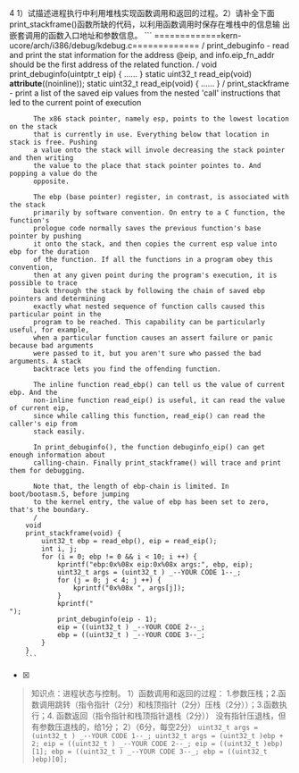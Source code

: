 4
1）试描述进程执行中利用堆栈实现函数调用和返回的过程。2）请补全下面print_stackframe()函数所缺的代码，以利用函数调用时保存在堆栈中的信息输
出嵌套调用的函数入口地址和参数信息。
    ```
	    =============kern-ucore/arch/i386/debug/kdebug.c=============
	    / 
	      print_debuginfo - read and print the stat information for the address @eip,
	      and info.eip_fn_addr should be the first address of the related function.
	      /
	    void
	    print_debuginfo(uintptr_t eip) {
	    ……
	    }
	    static uint32_t read_eip(void) __attribute__((noinline));
	    static uint32_t
	    read_eip(void) {
	    ……
	    }
	    / 
	      print_stackframe - print a list of the saved eip values from the nested 'call'
	      instructions that led to the current point of execution
	     
	      The x86 stack pointer, namely esp, points to the lowest location on the stack
	      that is currently in use. Everything below that location in stack is free. Pushing
	      a value onto the stack will invole decreasing the stack pointer and then writing
	      the value to the place that stack pointer pointes to. And popping a value do the
	      opposite.
	     
	      The ebp (base pointer) register, in contrast, is associated with the stack
	      primarily by software convention. On entry to a C function, the function's
	      prologue code normally saves the previous function's base pointer by pushing
	      it onto the stack, and then copies the current esp value into ebp for the duration
	      of the function. If all the functions in a program obey this convention,
	      then at any given point during the program's execution, it is possible to trace
	      back through the stack by following the chain of saved ebp pointers and determining
	      exactly what nested sequence of function calls caused this particular point in the
	      program to be reached. This capability can be particularly useful, for example,
	      when a particular function causes an assert failure or panic because bad arguments
	      were passed to it, but you aren't sure who passed the bad arguments. A stack
	      backtrace lets you find the offending function.
	     
	      The inline function read_ebp() can tell us the value of current ebp. And the
	      non-inline function read_eip() is useful, it can read the value of current eip,
	      since while calling this function, read_eip() can read the caller's eip from
	      stack easily.
	     
	      In print_debuginfo(), the function debuginfo_eip() can get enough information about
	      calling-chain. Finally print_stackframe() will trace and print them for debugging.
	     
	      Note that, the length of ebp-chain is limited. In boot/bootasm.S, before jumping
	      to the kernel entry, the value of ebp has been set to zero, that's the boundary.
	      /
	    void
	    print_stackframe(void) {
	        uint32_t ebp = read_ebp(), eip = read_eip();
	        int i, j;
	        for (i = 0; ebp != 0 && i < 10; i ++) {
	            kprintf("ebp:0x%08x eip:0x%08x args:", ebp, eip);
	            uint32_t args = (uint32_t ) _--YOUR CODE 1--_;
	            for (j = 0; j < 4; j ++) {
	                kprintf("0x%08x ", args[j]);
	            }
	            kprintf("
	");
	            print_debuginfo(eip - 1);
	            eip = ((uint32_t ) _--YOUR CODE 2--_;
	            ebp = ((uint32_t ) _--YOUR CODE 3--_;
	        }
	    }
	    ```
- [x]  

> 知识点：进程状态与控制。
> 1）函数调用和返回的过程：
> 1.参数压栈；2.函数调用跳转（指令指针（2分）和栈顶指针（2分）压栈（2分））；3.函数执行；4. 函数返回（指令指针和栈顶指针退栈（2分））
> 没有指针压退栈，但有参数压退栈的，给1分；
> 2）（6分，每空2分）
>     ```
>             uint32_t args = (uint32_t ) _--YOUR CODE 1--_;
>             uint32_t args = (uint32_t )ebp + 2;
>            eip = ((uint32_t ) _--YOUR CODE 2--_;
>            eip = ((uint32_t )ebp)[1];
>             ebp = ((uint32_t ) _--YOUR CODE 3--_;
>             ebp = ((uint32_t )ebp)[0];
>     ```
>     
